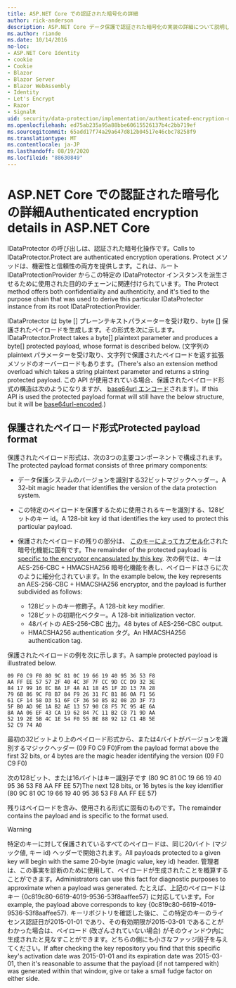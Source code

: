```yaml
---
title: ASP.NET Core での認証された暗号化の詳細
author: rick-anderson
description: ASP.NET Core データ保護で認証された暗号化の実装の詳細について説明します。
ms.author: riande
ms.date: 10/14/2016
no-loc:
- ASP.NET Core Identity
- cookie
- Cookie
- Blazor
- Blazor Server
- Blazor WebAssembly
- Identity
- Let's Encrypt
- Razor
- SignalR
uid: security/data-protection/implementation/authenticated-encryption-details
ms.openlocfilehash: ed75ab235a95a88bbe60615526137b4c2bb719ef
ms.sourcegitcommit: 65add17f74a29a647d812b04517e46cbc78258f9
ms.translationtype: MT
ms.contentlocale: ja-JP
ms.lasthandoff: 08/19/2020
ms.locfileid: "88630849"
---
```

# <a name="authenticated-encryption-details-in-aspnet-core"></a><span data-ttu-id="38a27-103">ASP.NET Core での認証された暗号化の詳細</span><span class="sxs-lookup"><span data-stu-id="38a27-103">Authenticated encryption details in ASP.NET Core</span></span>

<a name="data-protection-implementation-authenticated-encryption-details"></a>

<span data-ttu-id="38a27-104">IDataProtector の呼び出しは、認証された暗号化操作です。</span><span class="sxs-lookup"><span data-stu-id="38a27-104">Calls to IDataProtector.Protect are authenticated encryption operations.</span></span> <span data-ttu-id="38a27-105">Protect メソッドは、機密性と信頼性の両方を提供します。これは、ルート IDataProtectionProvider からこの特定の IDataProtector インスタンスを派生させるために使用された目的のチェーンに関連付けられています。</span><span class="sxs-lookup"><span data-stu-id="38a27-105">The Protect method offers both confidentiality and authenticity, and it's tied to the purpose chain that was used to derive this particular IDataProtector instance from its root IDataProtectionProvider.</span></span>

<span data-ttu-id="38a27-106">IDataProtector は byte [] プレーンテキストパラメーターを受け取り、byte [] 保護されたペイロードを生成します。その形式を次に示します。</span><span class="sxs-lookup"><span data-stu-id="38a27-106">IDataProtector.Protect takes a byte[] plaintext parameter and produces a byte[] protected payload, whose format is described below.</span></span> <span data-ttu-id="38a27-107">(文字列の plaintext パラメーターを受け取り、文字列で保護されたペイロードを返す拡張メソッドのオーバーロードもあります。</span><span class="sxs-lookup"><span data-stu-id="38a27-107">(There's also an extension method overload which takes a string plaintext parameter and returns a string protected payload.</span></span> <span data-ttu-id="38a27-108">この API が使用されている場合、保護されたペイロード形式の構造は次のようになりますが、 [base64url エンコード](https://tools.ietf.org/html/rfc4648#section-5)されます)。</span><span class="sxs-lookup"><span data-stu-id="38a27-108">If this API is used the protected payload format will still have the below structure, but it will be [base64url-encoded](https://tools.ietf.org/html/rfc4648#section-5).)</span></span>

## <a name="protected-payload-format"></a><span data-ttu-id="38a27-109">保護されたペイロード形式</span><span class="sxs-lookup"><span data-stu-id="38a27-109">Protected payload format</span></span>

<span data-ttu-id="38a27-110">保護されたペイロード形式は、次の3つの主要コンポーネントで構成されます。</span><span class="sxs-lookup"><span data-stu-id="38a27-110">The protected payload format consists of three primary components:</span></span>

* <span data-ttu-id="38a27-111">データ保護システムのバージョンを識別する32ビットマジックヘッダー。</span><span class="sxs-lookup"><span data-stu-id="38a27-111">A 32-bit magic header that identifies the version of the data protection system.</span></span>

* <span data-ttu-id="38a27-112">この特定のペイロードを保護するために使用されるキーを識別する、128ビットのキー id。</span><span class="sxs-lookup"><span data-stu-id="38a27-112">A 128-bit key id that identifies the key used to protect this particular payload.</span></span>

* <span data-ttu-id="38a27-113">保護されたペイロードの残りの部分は、 [このキーによってカプセル化](xref:security/data-protection/implementation/subkeyderivation#data-protection-implementation-subkey-derivation)された暗号化機能に固有です。</span><span class="sxs-lookup"><span data-stu-id="38a27-113">The remainder of the protected payload is [specific to the encryptor encapsulated by this key](xref:security/data-protection/implementation/subkeyderivation#data-protection-implementation-subkey-derivation).</span></span> <span data-ttu-id="38a27-114">次の例では、キーは AES-256-CBC + HMACSHA256 暗号化機能を表し、ペイロードはさらに次のように細分化されています。</span><span class="sxs-lookup"><span data-stu-id="38a27-114">In the example below, the key represents an AES-256-CBC + HMACSHA256 encryptor, and the payload is further subdivided as follows:</span></span>
  * <span data-ttu-id="38a27-115">128ビットのキー修飾子。</span><span class="sxs-lookup"><span data-stu-id="38a27-115">A 128-bit key modifier.</span></span>
  * <span data-ttu-id="38a27-116">128ビットの初期化ベクター。</span><span class="sxs-lookup"><span data-stu-id="38a27-116">A 128-bit initialization vector.</span></span>
  * <span data-ttu-id="38a27-117">48バイトの AES-256-CBC 出力。</span><span class="sxs-lookup"><span data-stu-id="38a27-117">48 bytes of AES-256-CBC output.</span></span>
  * <span data-ttu-id="38a27-118">HMACSHA256 authentication タグ。</span><span class="sxs-lookup"><span data-stu-id="38a27-118">An HMACSHA256 authentication tag.</span></span>

<span data-ttu-id="38a27-119">保護されたペイロードの例を次に示します。</span><span class="sxs-lookup"><span data-stu-id="38a27-119">A sample protected payload is illustrated below.</span></span>

```
09 F0 C9 F0 80 9C 81 0C 19 66 19 40 95 36 53 F8
AA FF EE 57 57 2F 40 4C 3F 7F CC 9D CC D9 32 3E
84 17 99 16 EC BA 1F 4A A1 18 45 1F 2D 13 7A 28
79 6B 86 9C F8 B7 84 F9 26 31 FC B1 86 0A F1 56
61 CF 14 58 D3 51 6F CF 36 50 85 82 08 2D 3F 73
5F B0 AD 9E 1A B2 AE 13 57 90 C8 F5 7C 95 4E 6A
8A AA 06 EF 43 CA 19 62 84 7C 11 B2 C8 71 9D AA
52 19 2E 5B 4C 1E 54 F0 55 BE 88 92 12 C1 4B 5E
52 C9 74 A0
```

<span data-ttu-id="38a27-120">最初の32ビットより上のペイロード形式から、または4バイトがバージョンを識別するマジックヘッダー (09 F0 C9 F0)</span><span class="sxs-lookup"><span data-stu-id="38a27-120">From the payload format above the first 32 bits, or 4 bytes are the magic header identifying the version (09 F0 C9 F0)</span></span>

<span data-ttu-id="38a27-121">次の128ビット、または16バイトはキー識別子です (80 9C 81 0C 19 66 19 40 95 36 53 F8 AA FF EE 57)</span><span class="sxs-lookup"><span data-stu-id="38a27-121">The next 128 bits, or 16 bytes is the key identifier (80 9C 81 0C 19 66 19 40 95 36 53 F8 AA FF EE 57)</span></span>

<span data-ttu-id="38a27-122">残りはペイロードを含み、使用される形式に固有のものです。</span><span class="sxs-lookup"><span data-stu-id="38a27-122">The remainder contains the payload and is specific to the format used.</span></span>

> [!WARNING]
> <span data-ttu-id="38a27-123">特定のキーに対して保護されているすべてのペイロードは、同じ20バイト (マジック値, キー id) ヘッダーで開始されます。</span><span class="sxs-lookup"><span data-stu-id="38a27-123">All payloads protected to a given key will begin with the same 20-byte (magic value, key id) header.</span></span> <span data-ttu-id="38a27-124">管理者は、この事実を診断のために使用して、ペイロードが生成されたことを概算することができます。</span><span class="sxs-lookup"><span data-stu-id="38a27-124">Administrators can use this fact for diagnostic purposes to approximate when a payload was generated.</span></span> <span data-ttu-id="38a27-125">たとえば、上記のペイロードはキー {0c819c80-6619-4019-9536-53f8aaffee57} に対応しています。</span><span class="sxs-lookup"><span data-stu-id="38a27-125">For example, the payload above corresponds to key {0c819c80-6619-4019-9536-53f8aaffee57}.</span></span> <span data-ttu-id="38a27-126">キーリポジトリを確認した後に、この特定のキーのライセンス認証日が2015-01-01 であり、その有効期限が2015-03-01 であることがわかった場合は、ペイロード (改ざんされていない場合) がそのウィンドウ内に生成されたと見なすことができます。どちらの側にも小さなファッジ因子を与えてください。</span><span class="sxs-lookup"><span data-stu-id="38a27-126">If after checking the key repository you find that this specific key's activation date was 2015-01-01 and its expiration date was 2015-03-01, then it's reasonable to assume that the payload (if not tampered with) was generated within that window, give or take a small fudge factor on either side.</span></span>
